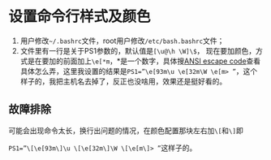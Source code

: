 # 设置命令行样式及颜色

1. 用户修改`~/.bashrc`文件，root用户修改`/etc/bash.bashrc`文件；
2. 文件里有一行是关于PS1参数的，默认值是`[\u@\h \W]\$`， 现在要加颜色，方式是在要加的前面加上`\e[*m`，*是一个数字，具体搜[ANSI escape code](https://en.wikipedia.org/wiki/ANSI_escape_code)查看具体怎么弄，这里我设置的结果是`PS1=”\e[93m\u \e[32m\W \e[m> ”`，这个样子的，我把主机名去掉了，反正也没啥用，效果还是挺好看的。



## 故障排除

可能会出现命令太长，换行出问题的情况，在颜色配置那块左右加`\[`和`\]`即

`PS1=”\[\e[93m\]\u \[\e[32m\]\W \[\e[m\]> ”`这样子的。

